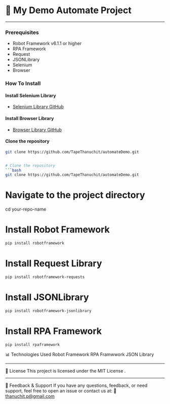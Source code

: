 # 🌟 My Demo Automate Project

---

### Prerequisites

- Robot Framework v6.1.1 or higher
- RPA Framework
- Request
- JSONLibrary
- Selenium
- Browser

### How To Install

#### Install Selenium Library

- [Selenium Library GitHub](https://github.com/robotframework/SeleniumLibrary/)

#### Install Browser Library

- [Browser Library GitHub](https://github.com/MarketSquare/robotframework-browser)

#### Clone the repository
```bash
git clone https://github.com/TapeThanuchit/automateDemo.git


# Clone the repository
```bash
git clone https://github.com/TapeThanuchit/automateDemo.git
```

# Navigate to the project directory
cd your-repo-name

# Install Robot Framework
```bash
pip install robotframework
```
# Install Request Library
```bash
pip install robotframework-requests
```
# Install JSONLibrary
```bash
pip install robotframework-jsonlibrary
```
# Install RPA Framework
```bash
pip install rpaframework
```

📊 Technologies Used
Robot Framework
RPA Framwwork
JSON Library

---

📜 License
This project is licensed under the MIT License .

---

📢 Feedback & Support
If you have any questions, feedback, or need support, feel free to open an issue or contact us at:
📧 thanuchit.p@gmail.com


